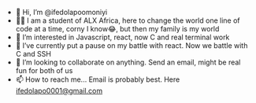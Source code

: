- 👋 Hi, I’m @ifedolapoomoniyi
- 👨‍🎓 I am a student of ALX Africa, here to change the world one line of code at a time, corny I know😂, but then my family is my world
- 👀 I’m interested in Javascript, react, now C and real terminal work
- 🌱 I’ve currently put a pause on my battle with react. Now we battle with C and SSH
- 💞️ I’m looking to collaborate on anything. Send an email, might be real fun for both of us
- 📫 How to reach me... Email is probably best. Here ifedolapo0001@gmail.com

<!---
ifedolapoomoniyi/ifedolapoomoniyi is a ✨ special ✨ repository because its `README.md` (this file) appears on your GitHub profile.
You can click the Preview link to take a look at your changes.
--->

